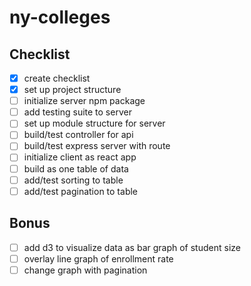 # ny-colleges

## Checklist
 - [x] create checklist
 - [x] set up project structure
 - [ ] initialize server npm package
 - [ ] add testing suite to server
 - [ ] set up module structure for server
 - [ ] build/test controller for api
 - [ ] build/test express server with route
 - [ ] initialize client as react app
 - [ ] build as one table of data
 - [ ] add/test sorting to table
 - [ ] add/test pagination to table
 
## Bonus
 - [ ] add d3 to visualize data as bar graph of student size
 - [ ] overlay line graph of enrollment rate
 - [ ] change graph with pagination